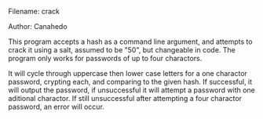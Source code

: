 Filename: crack

Author: Canahedo


This program accepts a hash as a command line argument, and attempts to crack it using a salt, assumed to be "50", but changeable in code.
The program only works for passwords of up to four charactors.

It will cycle through uppercase then lower case letters for a one charactor password, crypting each, and comparing to the given hash.
If successful, it will output the password, if unsuccessful it will attempt a password with one aditional charactor.
If still unsuccessful after attempting a four charactor password, an error will occur.